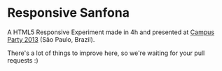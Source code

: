 # Responsive Sanfona

A HTML5 Responsive Experiment made in 4h and presented at [Campus Party 2013](http://www.campus-party.com.br/2013/index.html) (São Paulo, Brazil).

There's a lot of things to improve here, so we're waiting for your pull requests :)